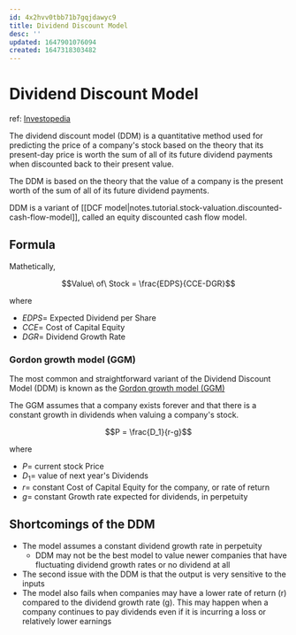 ```yaml
---
id: 4x2hvv0tbb71b7gqjdawyc9
title: Dividend Discount Model
desc: ''
updated: 1647901076094
created: 1647318303482
---
```

# Dividend Discount Model
ref: [Investopedia](https://www.investopedia.com/terms/d/ddm.asp)

The dividend discount model (DDM) is a quantitative method used for predicting the price of a company's stock based on the theory that its present-day price is worth the sum of all of its future dividend payments when discounted back to their present value.

The DDM is based on the theory that the value of a company is the present worth of the sum of all of its future dividend payments.

DDM is a variant of [[DCF model|notes.tutorial.stock-valuation.discounted-cash-flow-model]], called an equity discounted cash flow model.

## Formula
Mathetically, 

$$Value\ of\ Stock = \frac{EDPS}{CCE-DGR}$$

where
- $EDPS =$ Expected Dividend per Share
- $CCE =$ Cost of Capital Equity
- $DGR =$ Dividend Growth Rate

### Gordon growth model (GGM)
The most common and straightforward variant of the Dividend Discount Model (DDM) is known as the [Gordon growth model (GGM)]((https://www.investopedia.com/terms/g/gordongrowthmodel.asp))

The GGM assumes that a company exists forever and that there is a constant growth in dividends when valuing a company's stock.

$$P = \frac{D_1}{r-g}$$

where
- $P =$ current stock Price
- $D_1 =$ value of next year's Dividends
- $r =$ constant Cost of Capital Equity for the company, or rate of return
- $g =$ constant Growth rate expected for dividends, in perpetuity

## Shortcomings of the DDM
- The model assumes a constant dividend growth rate in perpetuity
  - DDM may not be the best model to value newer companies that have fluctuating dividend growth rates or no dividend at all
- The second issue with the DDM is that the output is very sensitive to the inputs
- The model also fails when companies may have a lower rate of return (r) compared to the dividend growth rate (g). This may happen when a company continues to pay dividends even if it is incurring a loss or relatively lower earnings